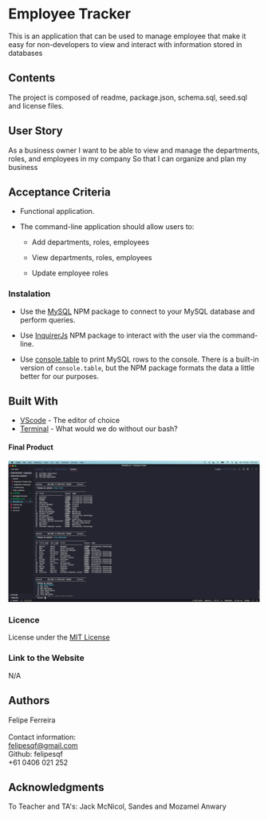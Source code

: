# Employee Tracker

This is an application that can be used to manage employee  that make it easy for non-developers to view and interact with information stored in databases

## Contents

The project is composed of readme, package.json, schema.sql, seed.sql and license files.

## User Story

As a business owner
I want to be able to view and manage the departments, roles, and employees in my company
So that I can organize and plan my business
​

## Acceptance Criteria

* Functional application.
* The command-line application should allow users to:

  * Add departments, roles, employees

  * View departments, roles, employees

  * Update employee roles

### Instalation

* Use the [MySQL](https://www.npmjs.com/package/mysql) NPM package to connect to your MySQL database and perform queries.

* Use [InquirerJs](https://www.npmjs.com/package/inquirer/v/0.2.3) NPM package to interact with the user via the command-line.

* Use [console.table](https://www.npmjs.com/package/console.table) to print MySQL rows to the console. There is a built-in version of `console.table`, but the NPM package formats the data a little better for our purposes.

## Built With

- [VScode](https://code.visualstudio.com/) - The editor of choice
- [Terminal](https://gitforwindows.org/) - What would we do without our bash?
  ​

#### Final Product

![screenshot1](https://github.com/felipesqf/Employee-Tracker/blob/master/Assets/emptracker.png)


### Licence

License under the [MIT License](LICENSE)
​

### Link to the Website

N/A

## Authors

Felipe Ferreira <br><br>
Contact information:<br>
felipesqf@gmail.com<br>
Github: felipesqf<br>
+61 0406 021 252
​​

## Acknowledgments

To Teacher and TA's:
Jack McNicol, Sandes and Mozamel Anwary
